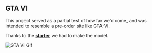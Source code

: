 ## GTA VI

This project served as a partial test of how far we'd come, and was intended to resemble a pre-order site like GTA-VI.

Thanks to the **[starter](./starter/)** we had to make the model.

![GTA VI Gif](./images/model.gif)
